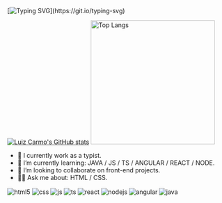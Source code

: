 <!-- Hello world! -->
[![Typing SVG](https://readme-typing-svg.demolab.com?font=Fira+Code&size=18&pause=1000&color=04F7C4&width=768&lines=Hello+world!;My+name+is+Luiz+and+I+am+35+yo.;Actualy+i'm+in+carrer+transition+to+Front-end+developer.)](https://git.io/typing-svg)

<!-- GitHub Stats-->
[![Luiz Carmo's GitHub stats](https://github-readme-stats.vercel.app/api?username=luizcarmoo&theme=dark&title_color=00FFBB&text_color=00C08B&bg_color=DEG,070D12,0F1010,070D12&border_color=00523B&rank_icon=github&include_all_commits=true&ring_color=29FF29)](https://github.com/luizcarmoo/github-readme-stats)
   <a href="https://github.com/luizcarmoo/github-readme-stats">
      <img src="https://github-readme-stats.vercel.app/api/top-langs/?username=luizcarmoo&theme=dark&title_color=00FFBB&text_color=00C08B&bg_color=DEG,070D12,0F1010,070D12&border_color=00523B" alt="Top Langs" width="285px"/>
    </a>


<!-- About -->
- 🔭 I currently work as a typist.
- 🌱 I’m currently learning: JAVA / JS / TS / ANGULAR / REACT / NODE.
- 👯 I’m looking to collaborate on front-end projects.
- 🐱‍👤 Ask me about: HTML / CSS.


<!-- Social buttons 
<a href="https://linkedin.com/in/luizcarmo">
  <img src="https://img.shields.io/badge/LinkedIn-0077B5?style=for-the-badge&logo=linkedin&logoColor=white">
</a>
<a href="mailto:luiz.pcarmo@gmail.com">
  <img src="https://img.shields.io/badge/Gmail-D14836?style=for-the-badge&logo=gmail&logoColor=white"/>
</a>
<a href="https://instagram.com/luizcarmoo">
  <img src="https://img.shields.io/badge/Instagram-E4405F?style=for-the-badge&logo=instagram&logoColor=white">
</a>
-->

<!-- Skill badge -->
<div style="display: inline_block">
  <img align="center" alt="html5" src="https://img.shields.io/badge/HTML5-E34F26?style=for-the-badge&logo=html5&logoColor=white" />
  <img align="center" alt="css" src="https://img.shields.io/badge/CSS3-1572B6?style=for-the-badge&logo=css3&logoColor=white" />
  <img align="center" alt="js" src="https://img.shields.io/badge/JavaScript-F7DF1E?style=for-the-badge&logo=javascript&logoColor=black" />
  <img align="center" alt="ts" src="https://img.shields.io/badge/TypeScript-007ACC?style=for-the-badge&logo=typescript&logoColor=white" />
  <img align="center" alt="react" src="https://img.shields.io/badge/React-20232A?style=for-the-badge&logo=react&logoColor=61DAFB" />
  <img align="center" alt="nodejs" src="https://img.shields.io/badge/Node.js-43853D?style=for-the-badge&logo=node.js&logoColor=white" />  
  <img align="center" alt="angular" src="https://res.cloudinary.com/practicaldev/image/fetch/s--j7m3BVuu--/c_limit%2Cf_auto%2Cfl_progressive%2Cq_auto%2Cw_880/https://img.shields.io/badge/Angular-DD0031%3Flogo%3Dangular%26logoColor%3Dwhite%26style%3Dfor-the-badge">
  <img align="center" alt="java" src="https://img.shields.io/badge/java-%23ED8B00.svg?style=for-the-badge&logo=openjdk&logoColor=white"/>
</div><br/>

